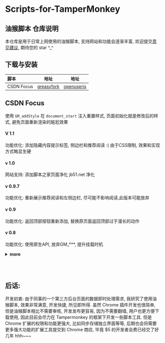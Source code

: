 # Scripts-for-TamperMonkey

## 油猴脚本 仓库说明

本仓库是用于日常上网使用的油猴脚本, 支持网站和功能会逐渐丰富, 欢迎提交[意见建议](https://github.com/Germxu/Scripts-for-TamperMonkey/issues/new), 期待您的 star ^\_^

## 下载与安装

| 脚本       |                                 地址                                 |                              地址                              |
| :--------- | :------------------------------------------------------------------: | :------------------------------------------------------------: |
| CSDN Focus | [greasyfork](https://greasyfork.org/zh-CN/scripts/420352-csdn-focus) | [openuserjs](https://openuserjs.org/scripts/Germxu/CSDN_Focus) |


## CSDN Focus


使用 `GM_addStyle` 在 `document_start` 注入重置样式, 页面初始化就是修改后的样式, 避免页面重新渲染的尴尬效果

#### V 1.1
功能优化: 添加隐藏内容提示标签, 侧边栏和推荐阅读
:( 由于CSS限制, 效果和实现方式略显生硬
#### v 1.0
网站支持: 添加脚本之家页面净化 jb51.net 净化
#### v 0.9.7
功能优化: 重新展示推荐阅读和左侧边栏, 尽可能不影响阅读,此版本可能放弃
#### v 0.9
功能优化: 返回顶部按钮重新添加, 替换原页面返回顶部过于漫长的动作

#### v 0.8
功能优化: 使用原生API, 放弃GM_***, 提升挂载时机

<details>
<summary><strong>more</strong></summary>
#### v 0.7
功能优化: 跳转优化

#### v 0.6
功能优化: 添加外链直达, 干掉跳转提醒


#### v 0.5
功能优化: 显示顶部搜索栏,优化过渡显示

#### v 0.4
Bugfix: 大屏幕右侧边栏隐藏, 大小屏幕都居中显示

#### v 0.3
展开全部评论和评论翻页, 隐藏登录窗

#### v 0.2

由于通过 js 查找节点注入样式的时间节点必须靠后, 势必导致页面的重绘, 此版本将 js 注入改为 `GM_addStyle` API 的纯 css 注入, 代码更简洁, 不影响页面加载, 甚至比原页面更快显示最终状态

#### v 0.1

只显示页面文章和评论, 其他全部隐藏

**截图**
![头部](images/design_2.png) 

![评论](images/comment.png)

</details>


&emsp;  
&emsp;  

## 后话:

开发初衷: 由于同事的一个第三方后台页面的数据即时处理需求, 我研究了使用油猴脚本, 效果非常满意, 开发快捷, 所见即所得. 虽然 Chrome 插件开发也很简单, 但是油猴脚本相比不需要审核, 开发发布更容易, 因为不需要翻墙, 用户也更方便下载使用, 因此目前会尽力在 Tampermonkey 的框架下开发一些脚本工具. 但是 Chrome 扩展的权限和功能更强大, 比如同步存储独立界面等等, 后期也会将需要更多强大功能的扩展工具提交到 Chrome 商店, 毕竟 $5 的开发者会费已经交了好几年 hhh~~~
